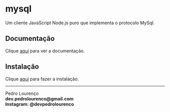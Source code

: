 # mysql

Um cliente JavaScript Node.js puro que implementa o protocolo MySql.

## Documentação

Clique [aqui](https://github.com/mysqljs/mysql) para ver a documentação.

## Instalação

Clique [aqui](https://www.npmjs.com/package/mysql) para fazer a instalação.


<hr>
<stong>Pedro Lourenço</strong><br>
<Strong>dev.pedrolourenco@gmail.com</strong><br>
<Strong>Instagram: @devpedrolourenco</strong>